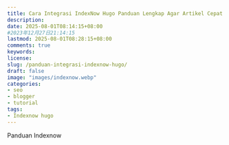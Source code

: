 ```yaml
---
title: Cara Integrasi IndexNow Hugo Panduan Lengkap Agar Artikel Cepat Terindeks
description: 
date: 2025-08-01T08:14:15+08:00 
#2023年12月27日21:14:15
lastmod: 2025-08-01T08:28:15+08:00 
comments: true
keywords: 
license: 
slug: /panduan-integrasi-indexnow-hugo/
draft: false 
image: "images/indexnow.webp"
categories:
- seo
- blogger
- tutorial
tags:
- Indexnow hugo
---
```

Panduan Indexnow